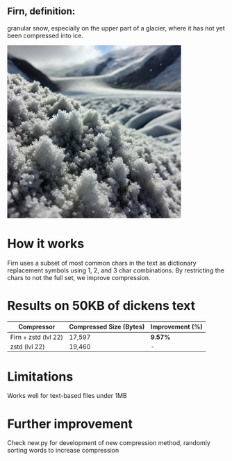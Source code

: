 ## Firn, definition:
granular snow, especially on the upper part of a glacier, where it has not yet been compressed into ice.

<img src="img.png" alt="firn" width="400">

# How it works
Firn uses a subset of most common chars in the text as dictionary replacement symbols using 1, 2, and 3 char combinations. By restricting the chars to not the full set, we improve compression.

# Results on 50KB of dickens text
| Compressor | Compressed Size (Bytes) | Improvement (%) |
|------------|--------------------------|-----------------|
| Firn + zstd (lvl 22)       | 17,597                   | **9.57%**        |
| zstd (lvl 22) | 19,460                | -               |

# Limitations
Works well for text-based files under 1MB

# Further improvement
Check new.py for development of new compression method, randomly sorting words to increase compression
